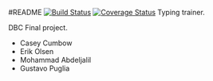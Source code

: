 #README
[![Build Status](https://travis-ci.org/case-eee/typing-trainer.svg?branch=master)](https://travis-ci.org/case-eee/typing-trainer)
[![Coverage Status](https://coveralls.io/repos/case-eee/typing-trainer/badge.png?branch=master)](https://coveralls.io/r/case-eee/typing-trainer?branch=master)
Typing trainer.

DBC Final project.

- Casey Cumbow
- Erik Olsen
- Mohammad Abdeljalil
- Gustavo Puglia
